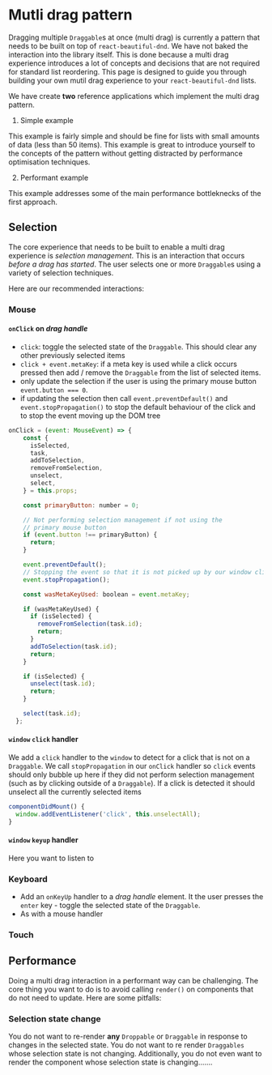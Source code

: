 # Mutli drag pattern

Dragging multiple `Draggable`s at once (multi drag) is currently a pattern that needs to be built on top of `react-beautiful-dnd`. We have not baked the interaction into the library itself. This is done because a multi drag experience introduces a lot of concepts and decisions that are not required for standard list reordering. This page is designed to guide you through building your own mutil drag experience to your `react-beautiful-dnd` lists.

We have create **two** reference applications which implement the multi drag pattern.

1. Simple example

This example is fairly simple and should be fine for lists with small amounts of data (less than 50 items). This example is great to introduce yourself to the concepts of the pattern without getting distracted by performance optimisation techniques.

2. Performant example

This example addresses some of the main performance bottleknecks of the first approach.

## Selection

The core experience that needs to be built to enable a multi drag experience is *selection management*. This is an interaction that occurs *before a drag has started*. The user selects one or more `Draggable`s using a variety of selection techniques.

Here are our recommended interactions:

### Mouse

#### `onClick` on *drag handle*

- `click`: toggle the selected state of the `Draggable`. This should clear any other previously selected items
- `click + event.metaKey`: if a meta key is used while a click occurs pressed then add / remove the `Draggable` from the list of selected items.
- only update the selection if the user is using the primary mouse button `event.button === 0`.
- if updating the selection then call `event.preventDefault()` and `event.stopPropagation()` to stop the default behaviour of the click and to stop the event moving up the DOM tree

```js
onClick = (event: MouseEvent) => {
    const {
      isSelected,
      task,
      addToSelection,
      removeFromSelection,
      unselect,
      select,
    } = this.props;

    const primaryButton: number = 0;

    // Not performing selection management if not using the
    // primary mouse button
    if (event.button !== primaryButton) {
      return;
    }

    event.preventDefault();
    // Stopping the event so that it is not picked up by our window click handler
    event.stopPropagation();

    const wasMetaKeyUsed: boolean = event.metaKey;

    if (wasMetaKeyUsed) {
      if (isSelected) {
        removeFromSelection(task.id);
        return;
      }
      addToSelection(task.id);
      return;
    }

    if (isSelected) {
      unselect(task.id);
      return;
    }

    select(task.id);
  };
```

#### `window` `click` handler

We add a `click` handler to the `window` to detect for a click that is not on a `Draggable`. We call `stopPropagation` in our `onClick` handler so `click` events should only bubble up here if they did not perform selection management (such as by clicking outside of a `Draggable`). If a click is detected it should unselect all the currently selected items

```js
componentDidMount() {
  window.addEventListener('click', this.unselectAll);
}
```

#### `window` `keyup` handler

Here you want to listen to


### Keyboard

- Add an `onKeyUp` handler to a *drag handle* element. It the user presses the `enter` key - toggle the selected state of the `Draggable`.
- As with a mouse handler


### Touch



## Performance

Doing a multi drag interaction in a performant way can be challenging. The core thing you want to do is to avoid calling `render()` on components that do not need to update. Here are some pitfalls:

### Selection state change

You do not want to re-render **any** `Droppable` or `Draggable` in response to changes in the selected state. You do not want to re render `Draggables` whose selection state is not changing. Additionally, you do not even want to render the component whose selection state is changing.......

